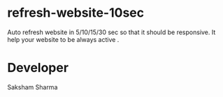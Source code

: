 # refresh-website-10sec
Auto refresh website in 5/10/15/30 sec so that it should be responsive.
It help your website to be always active .

# Developer
Saksham Sharma
